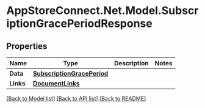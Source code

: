 # AppStoreConnect.Net.Model.SubscriptionGracePeriodResponse

## Properties

Name | Type | Description | Notes
------------ | ------------- | ------------- | -------------
**Data** | [**SubscriptionGracePeriod**](SubscriptionGracePeriod.md) |  | 
**Links** | [**DocumentLinks**](DocumentLinks.md) |  | 

[[Back to Model list]](../README.md#documentation-for-models) [[Back to API list]](../README.md#documentation-for-api-endpoints) [[Back to README]](../README.md)

